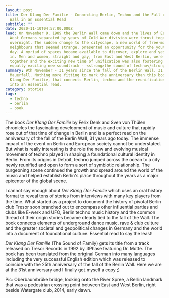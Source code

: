```yaml
---
layout: post
title: Der Klang Der Familie - Connecting Berlin, Techno and the Fall of the
  Wall in an Essential Read
subtitle: ""
date: 2020-11-10T04:57:00.000Z
lead: On November 9, 1989 the Berlin Wall came down and the lives of East and
  West Germans separated by years of Cold War division were thrust together
  overnight. The sudden change to the cityscape, a new world of free-moving
  neighbours that seemed strange, presented an opportunity for the youth of the
  day. A myriad of spaces became available to discover, explore and yes, party
  in. Men and women, straight and gay, from East and West Berlin, were coming
  together and the exciting new time of unification was also fostering an
  equally exciting new soundtrack - <strong>the sound of techno</strong>.
summary: 9th November - 31 years since the fall of the Berlin Wall. 31 Jahre
  Mauerfall. Nothing more fitting to mark the anniversary than this book, Der
  Klang Der Familie, that connects Berlin, techno and the reunification time
  into an essential read.
category: stories
tags:
  - techno
  - berlin
  - book
---
```

The book *Der Klang Der Familie* by Felix Denk and Sven von Thülen chronicles the fascinating development of music and culture that rapidly rose out of that time of change in Berlin and is a perfect read on the anniversary of the fall of the Berlin Wall, 31 years ago today. The immense impact of the event on Berlin and European society cannot be understated. But what is really interesting is the role the new and evolving musical movement of techno played in shaping a foundational cultural identity in Berlin. From its origins in Detroit, techno jumped across the ocean to a city newly reunified and open to form a sort of symbiotic relationship. The burgeoning scene continued the growth and spread around the world of the music and helped establish Berlin's place throughout the years as a major epicenter of the global scene.

I cannot say enough about *Der Klang Der Familie* which uses an oral history format to reveal tons of stories from interviews with many key players from the time. What started as a project to document the history of pivotal Berlin club Tresor soon branched out to encompass other influential parties and clubs like E-werk and UFO, Berlin techno music history and the common thread of their origin stories became clearly tied to the fall of the Wall. The book connects elements of underground dance music, rave & club culture and the greater societal and geopolitical changes in Germany and the world into a document of foundational culture. Essential read to say the least!

*Der Klang Der Familie* (The Sound of Family) gets its title from a track released on Tresor Records in 1992 by 3Phase featuring Dr. Motte. The book has been translated from the original German into many languages including the very successful English edition which was released to coincide with the 25th anniversary of the fall of the Berlin Wall. Here we are at the 31st anniversary and I finally got myself a copy ;)

Pic: Oberbaumbrüke bridge, looking onto the River Spree, a Berlin landmark that was a pedestrian crossing point between East and West Berlin, right beside Watergate club, 2014, early dawn.